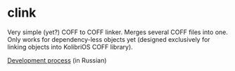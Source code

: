 # clink

Very simple (yet?) COFF to COFF linker. Merges several COFF files into one. Only works for dependency-less objects yet (designed exclusively for linking objects into KolibriOS COFF library).

[Development process](https://www.youtube.com/playlist?list=PLVMOfciBdLI6BPovPgfVZ9bNuwbXetRc9) (in Russian)
